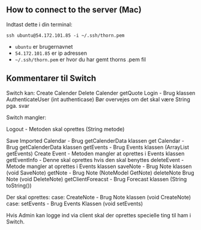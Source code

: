 ## How to connect to the server (Mac)
Indtast dette i din terminal: 

`ssh ubuntu@54.172.101.85 -i ~/.ssh/thorn.pem`

- `ubuntu` er brugernavnet
- `54.172.101.85` er ip adressen
- `~/.ssh/thorn.pem` er hvor du har gemt thorns .pem fil


## Kommentarer til Switch
Switch kan:
Create Calender
Delete Calender
getQuote
Login - Brug klassen AuthenticateUser (int authenticase) Bør overvejes om det skal være String pga. svar

Switch mangler:

Logout - Metoden skal oprettes (String metode)

Save Imported Calendar - Brug getCalenderData klassen
get Calendar - Brug getCalenderData klassen
getEvents - Brug Events klassen (ArrayList<Event> getEvents)
Create Event - Metoden mangler at oprettes i Events klassen
getEventInfo - Denne skal oprettes hvis den skal benyttes
deleteEvent - Metode mangler at oprettes i Events klassen
saveNote - Brug Note klassen (void SaveNote)
getNote - Brug Note (NoteModel GetNote)
deleteNote Brug Note (void DeleteNote)
getClientForeacst - Brug Forecast klassen (String toString())

Der skal oprettes:
case: CreateNote - Brug Note klassen (void CreateNote)
case: setEvents - Brug Events Klassen (void setEvents)

Hvis Admin kan logge ind via client skal der oprettes specielle ting til ham i Switch.



